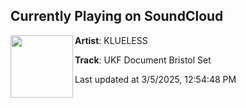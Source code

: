## Currently Playing on SoundCloud

[<img align="left" width="100" src="https://i1.sndcdn.com/artworks-oOkJ4xx89op9E8gy-RsJg7g-t500x500.jpg">](https://soundcloud.com/kluelessuk/ukfdocumentbristolset)

**Artist**: KLUELESS 

**Track**: UKF Document Bristol Set

Last updated at 3/5/2025, 12:54:48 PM
